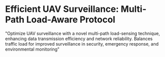 # Efficient UAV Surveillance: Multi-Path Load-Aware Protocol
"Optimize UAV surveillance with a novel multi-path load-sensing technique, enhancing data transmission efficiency and network reliability. Balances traffic load for improved surveillance in security, emergency response, and environmental monitoring"
